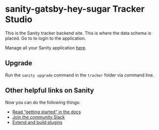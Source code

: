 # sanity-gatsby-hey-sugar Tracker Studio

This is the Sanity tracker backend site. This is where the data schema is placed. Go to []() to login to the application.

Manage all your Sanity application [here](https://manage.sanity.io/).

## Upgrade

Run the `sanity upgrade` command in the `tracker` folder via command line.

## Other helpful links on Sanity

Now you can do the following things:

- [Read “getting started” in the docs](https://www.sanity.io/docs/introduction/getting-started?utm_source=readme)
- [Join the community Slack](https://slack.sanity.io/?utm_source=readme)
- [Extend and build plugins](https://www.sanity.io/docs/content-studio/extending?utm_source=readme)
